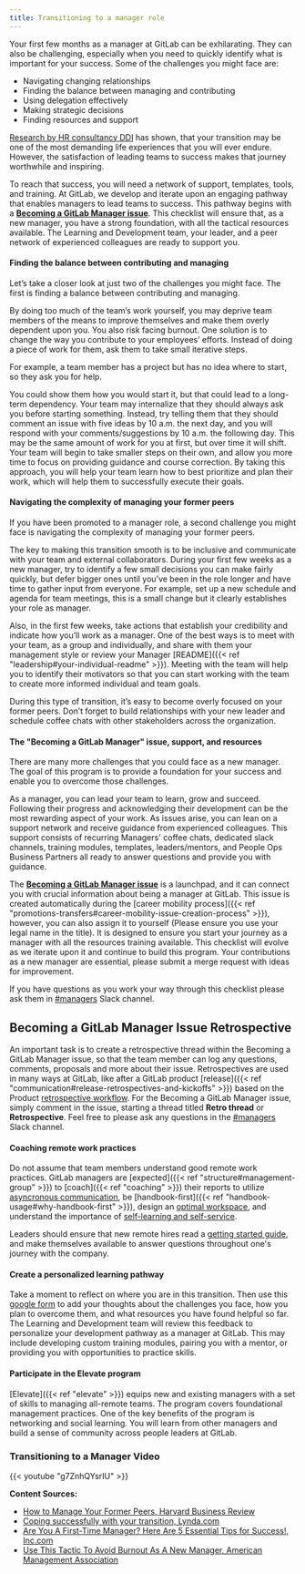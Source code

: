 ```yaml
---
title: Transitioning to a manager role
---
```


Your first few months as a manager at GitLab can be exhilarating. They can also be challenging, especially when you need to quickly identify what is important for your success.
Some of the challenges you might face are:

- Navigating changing relationships
- Finding the balance between managing and contributing
- Using delegation effectively
- Making strategic decisions
- Finding resources and support

[Research by HR consultancy DDI](https://www.management-issues.com/news/3917/dealing-with-a-promotion-is-as-stressful-as-divorce/) has shown, that your transition may be one of the most demanding life experiences that you will ever endure. However, the satisfaction of leading teams to success makes that journey worthwhile and inspiring.

To reach that success, you will need a network of support, templates, tools, and training. At GitLab, we develop and iterate upon an engaging pathway that enables managers to lead teams to success. This pathway begins with a **[Becoming a GitLab Manager issue](https://gitlab.com/gitlab-com/people-group/Training/-/blob/master/.gitlab/issue_templates/becoming-a-gitlab-manager.md)**. This checklist will ensure that, as a new manager, you have a strong foundation, with all the tactical resources available. The Learning and Development team, your leader, and a peer network of experienced colleagues are ready to support you.

#### Finding the balance between contributing and managing

Let’s take a closer look at just two of the challenges you might face. The first is finding a balance between contributing and managing.

By doing too much of the team’s work yourself, you may deprive team members of the means to improve themselves and make them overly dependent upon you. You also risk facing burnout. One solution is to change the way you contribute to your employees’ efforts. Instead of doing a piece of work for them, ask them to take small iterative steps.

For example, a team member has a project but has no idea where to start, so they ask you for help.

You could show them how you would start it, but that could lead to a long-term dependency. Your team may internalize that they should always ask you before starting something. Instead, try telling them that they should comment an issue with five ideas by 10 a.m. the next day, and you will respond with your comments/suggestions by 10 a.m. the following day. This may be the same amount of work for you at first, but over time it will shift. Your team will begin to take smaller steps on their own, and allow you more time to focus on providing guidance and course correction. By taking this approach, you will help your team learn how to best prioritize and plan their work, which will help them to successfully execute their goals.

#### Navigating the complexity of managing your former peers

If you have been promoted to a manager role, a second challenge you might face is navigating the complexity of managing your former peers.

The key to making this transition smooth is to be inclusive and communicate with your team and external collaborators. During your first few weeks as a new manager, try to identify a few small decisions you can make fairly quickly, but defer bigger ones until you’ve been in the role longer and have time to gather input from everyone. For example, set up a new schedule and agenda for team meetings, this is a small change but it clearly establishes your role as manager.

Also, in the first few weeks, take actions that establish your credibility and indicate how you’ll work as a manager. One of the best ways is to meet with your team, as a group and individually, and share with them your management style or review your Manager [README]({{< ref "leadership#your-individual-readme" >}}). Meeting with the team will help you to identify their motivators so that you can start working with the team to create more informed individual and team goals.

During this type of transition, it’s easy to become overly focused on your former peers. Don’t forget to build relationships with your new leader and schedule coffee chats with other stakeholders across the organization.

#### The "Becoming a GitLab Manager" issue, support, and resources

There are many more challenges that you could face as a new manager. The goal of this program is to provide a foundation for your success and enable you to overcome those challenges.

As a manager, you can lead your team to learn, grow and succeed. Following their progress and acknowledging their development can be the most rewarding aspect of your work. As issues arise, you can lean on a support network and receive guidance from experienced colleagues. This support consists of recurring Managers' coffee chats, dedicated slack channels, training modules, templates, leaders/mentors, and People Ops Business Partners all ready to answer questions and provide you with guidance.

The **[Becoming a GitLab Manager issue](https://gitlab.com/gitlab-com/people-group/Training/-/blob/master/.gitlab/issue_templates/becoming-a-gitlab-manager.md)** is a launchpad, and it can connect you with crucial information about being a manager at GitLab. This issue is created automatically during the [career mobility process]({{< ref "promotions-transfers#career-mobility-issue-creation-process" >}}), however, you can also assign it to yourself (Please ensure you use your legal name in the title). It is designed to ensure you start your journey as a manager with all the resources training available.  This checklist will evolve as we iterate upon it and continue to build this program. Your contributions as a new manager are essential, please submit a merge request with ideas for improvement.

If you have questions as you work your way through this checklist please ask them in [#managers](https://gitlab.slack.com/messages/C5Z55R5J5/details/) Slack channel.

## Becoming a GitLab Manager Issue Retrospective

An important task is to create a retrospective thread within the Becoming a GitLab Manager issue, so that the team member can log any questions, comments, proposals and more about their issue. Retrospectives are used in many ways at GitLab, like after a GitLab product [release]({{< ref "communication#release-retrospectives-and-kickoffs" >}}) based on the Product [retrospective workflow](/handbook/engineering/workflow/#retrospective). For the Becoming a GitLab Manager issue, simply comment in the issue, starting a thread titled **Retro thread** or **Retrospective**. Feel free to please ask any questions in the [#managers](https://gitlab.slack.com/messages/C5Z55R5J5/details/) Slack channel.

#### Coaching remote work practices

Do not assume that team members understand good remote work practices. GitLab managers are [expected]({{< ref "structure#management-group" >}}) to [coach]({{< ref "coaching" >}}) their reports to utilize [asyncronous communication](/handbook/company/culture/all-remote/management/#asynchronous), be [handbook-first]({{< ref "handbook-usage#why-handbook-first" >}}), design an [optimal workspace](/handbook/company/culture/all-remote/workspace/), and understand the importance of [self-learning and self-service](/handbook/company/culture/all-remote/self-service/).

Leaders should ensure that new remote hires read a [getting started guide](/handbook/company/culture/all-remote/getting-started/), and make themselves available to answer questions throughout one's journey with the company.

#### Create a personalized learning pathway

Take a moment to reflect on where you are in this transition. Then use this [google form](https://forms.gle/WUpxZNG2VcYFQLon9) to add your thoughts about the challenges you face, how you plan to overcome them, and what resources you have found helpful so far. The Learning and Development team will review this feedback to personalize your development pathway as a manager at GitLab. This may include developing custom training modules, pairing you with a mentor, or providing you with opportunities to practice skills.

#### Participate in the Elevate program

[Elevate]({{< ref "elevate" >}}) equips new and existing managers with a set of skills to managing all-remote teams. The program covers foundational management practices. One of the key benefits of the program is networking and social learning. You will learn from other managers and build a sense of community across people leaders at GitLab.

### Transitioning to a Manager Video

{{< youtube "g7ZnhQYsrIU" >}}

**Content Sources:**

- [How to Manage Your Former Peers, Harvard Business Review](https://hbr.org/2012/12/how-to-manage-your-former-peer)
- [Coping successfully with your transition, Lynda.com](https://www.lynda.com/Business-Skills-tutorials/Coping-successfully-your-transition/119004/132715-4.html)
- [Are You A First-Time Manager? Here Are 5 Essential Tips for Success!, Inc.com](https://www.inc.com/melissa-lamson/5-success-strategies-for-first-time-managers.html)
- [Use This Tactic To Avoid Burnout As A New Manager, American Management Association](https://playbook.amanet.org/training-articles-avoid-burnout-new-manager/)
